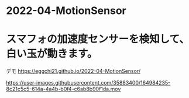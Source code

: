 # 2022-04-MotionSensor
 
# スマフォの加速度センサーを検知して、白い玉が動きます。
 
デモ
https://eggchi21.github.io/2022-04-MotionSensor/


https://user-images.githubusercontent.com/35883400/164984235-8c21c5c5-614a-4a4b-b0f4-c6ab8b90f1da.mov

